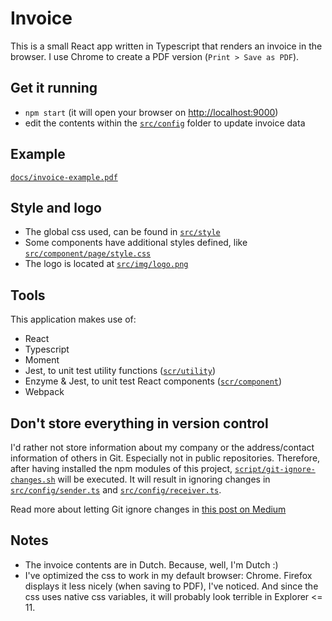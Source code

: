 # Invoice

This is a small React app written in Typescript that renders an invoice in the browser. I use Chrome to create a PDF version (`Print > Save as PDF`).

## Get it running
* `npm start` (it will open your browser on [http://localhost:9000](http://localhost:9000))
* edit the contents within the [`src/config`](src/config) folder to update invoice data

## Example
[`docs/invoice-example.pdf`](https://github.com/thomastilkema/invoice/raw/master/docs/invoice-example.pdf)

## Style and logo
* The global css used, can be found in [`src/style`](src/style)
* Some components have additional styles defined, like [`src/component/page/style.css`](src/component/page/style.css)
* The logo is located at [`src/img/logo.png`](src/img/logo.png)

## Tools
This application makes use of:
* React
* Typescript
* Moment
* Jest, to unit test utility functions ([`scr/utility`](src/utility))
* Enzyme & Jest, to unit test React components ([`scr/component`](src/component))
* Webpack

## Don't store everything in version control
I'd rather not store information about my company or the address/contact information of others in Git. Especially not in public repositories. Therefore, after having installed the npm modules of this project, [`script/git-ignore-changes.sh`](script/git-ignore-changes.sh) will be executed. It will result in ignoring changes in [`src/config/sender.ts`](src/config/sender.ts) and [`src/config/receiver.ts`](src/config/receiver.ts).

Read more about letting Git ignore changes in [this post on Medium](https://medium.com/@igloude/git-skip-worktree-and-how-i-used-to-hate-config-files-e84a44a8c859)

## Notes
* The invoice contents are in Dutch. Because, well, I'm Dutch :)
* I've optimized the css to work in my default browser: Chrome. Firefox displays it less nicely (when saving to PDF), I've noticed. And since the css uses native css variables, it will probably look terrible in Explorer <= 11.
